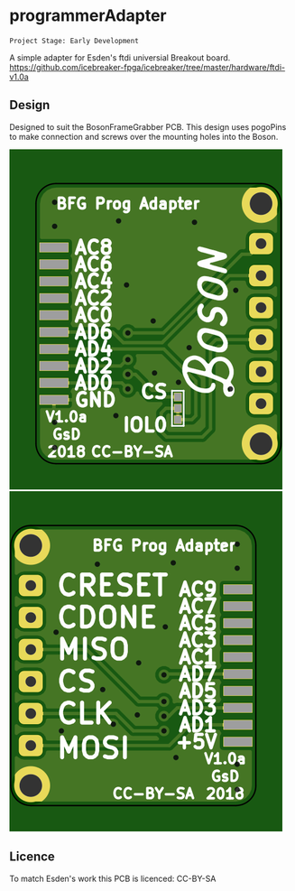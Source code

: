 # programmerAdapter

	Project Stage: Early Development

A simple adapter for Esden's ftdi universial Breakout board. <br>https://github.com/icebreaker-fpga/icebreaker/tree/master/hardware/ftdi-v1.0a 

## Design
Designed to suit the BosonFrameGrabber PCB. This design uses pogoPins to make connection and screws over the mounting holes into the Boson.

![alt-text](plot/bfgAdapter-Front.png "progammerAdapter Front")
![alt-text](plot/bfgAdapter-Back.png "progammerAdapter Back")

## Licence 

To match Esden's work this PCB is licenced: CC-BY-SA